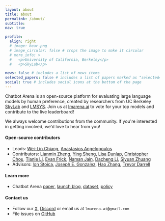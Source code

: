 ```yaml
---
layout: about
title: about
permalink: /about/
subtitle:
nav: true

profile:
  align: right
  # image: bear.png
  # image_circular: false # crops the image to make it circular
  # more_info: >
  #   <p>University of California, Berkeley</p>
  #   <p>SkyLab</p>

news: false # includes a list of news items
selected_papers: false # includes a list of papers marked as "selected={true}"
social: true # includes social icons at the bottom of the page
---
```


Chatbot Arena is an open-source platform for evaluating large language models by human preference, created by researchers from UC Berkeley [SkyLab](https://sky.cs.berkeley.edu/) and [LMSYS](https://lmsys.org). Join us at [lmarena.ai](https://lmarena.ai) to vote for your top models and contribute to the live leaderboard!

We always welcome contributions from the community. If you're interested in getting involved, we'd love to hear from you!

#### Open-source contributors

- Leads: [Wei-Lin Chiang](https://infwinston.github.io/), [Anastasios Angelopoulos](https://people.eecs.berkeley.edu/~angelopoulos/)
- Contributors: [Lianmin Zheng](https://lmzheng.net/), [Ying Sheng](https://sites.google.com/view/yingsheng/home), [Lisa Dunlap](https://www.lisabdunlap.com/), [Christopher Chou](https://www.linkedin.com/in/chrisychou/), [Tianle Li](https://codingwithtim.github.io/), [Evan Frick](https://efrick2002.github.io/), [Naman Jain](https://naman-ntc.github.io/), [Dacheng Li](https://dachengli1.github.io/), [Siyuan Zhuang](https://github.com/suquark)
- Advisors: [Ion Stoica](https://people.eecs.berkeley.edu/~istoica/), [Joseph E. Gonzalez](https://people.eecs.berkeley.edu/~jegonzal/), [Hao Zhang](https://cseweb.ucsd.edu/~haozhang/), [Trevor Darrell](https://people.eecs.berkeley.edu/~trevor/)

#### Learn more

- Chatbot Arena [paper](https://arxiv.org/abs/2403.04132), [launch blog](https://blog.lmarena.ai/blog/2023/arena/), [dataset](https://github.com/lm-sys/FastChat/blob/main/docs/dataset_release.md), [policy](https://blog.lmarena.ai/blog/2024/policy/)

#### Contact us

- Follow our [X](https://x.com/lmarena_ai), [Discord](https://discord.gg/6GXcFg3TH8) or email us at `lmarena.ai@gmail.com`
- File issues on [GitHub](https://github.com/lm-sys/FastChat)
